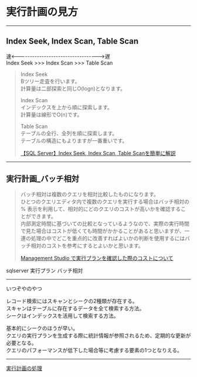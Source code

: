 # 実行計画の見方

---

## Index Seek, Index Scan, Table Scan

速<---------------------------------->遅  
Index Seek >>> Index Scan >>> Table Scan  

>Index Seek  
>Bツリー走査を行います。  
>計算量は二部探索と同じO(logn)となります。  
>
>Index Scan  
>インデックスを上から順に探索します。  
>計算量は線形でO(n)です。  
>
>Table Scan  
>テーブルの全行、全列を順に探索します。  
>テーブルの構造にもよりますが一番重いです。  
>
>[【SQL Server】Index Seek, Index Scan, Table Scanを簡単に解説](https://kojimanotech.com/2021/05/07/300/)  

---

## 実行計画_バッチ相対

>バッチ相対は複数のクエリを相対比較したものになります。  
>ひとつのクエリエディタ内で複数のクエリを実行する場合はバッチ相対の % 表示を利用して、相対的にどのクエリのコストが高いかを確認することができます。  
>内部測定時間に基づいての比較となっているようなので、実際の実行時間で見た場合はコストが低くても時間がかかることがあると思いますが、一連の処理の中でどこを重点的に改善すればよいかの判断を使用するにはバッチ相対のコストを参考にするとよいかと思います。  
>
>[Management Studio で実行プランを確認した際のコストについて](https://blog.engineer-memo.com/2012/07/08/management-studio-%E3%81%A7%E5%AE%9F%E8%A1%8C%E3%83%97%E3%83%A9%E3%83%B3%E3%82%92%E7%A2%BA%E8%AA%8D%E3%81%97%E3%81%9F%E9%9A%9B%E3%81%AE%E3%82%B3%E3%82%B9%E3%83%88%E3%81%AB%E3%81%A4%E3%81%84%E3%81%A6/)  

sqlserver 実行プラン バッチ相対

---

いつぞやのやつ

レコード検索にはスキャンとシークの2種類が存在する。  
スキャンはテーブルに存在するデータを全て検索する方法。  
シークはインデックスを活用して検索する方法。  

基本的にシークのほうが早い。  
クエリの実行プランを生成する際に統計情報が参照されるため、定期的な更新が必要となる。  
クエリのパフォーマンスが低下した場合等に考慮する要素の1つとなりえる。  

---

[実行計画の処理](https://use-the-index-luke.com/ja/sql/explain-plan/sql-server/operations)  
